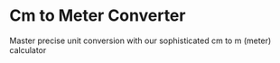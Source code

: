 # Cm to Meter Converter
Master precise unit conversion with our sophisticated cm to m (meter) calculator
